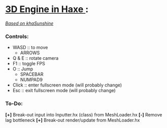 # [3D Engine in Haxe ](https://github.com/Sondro/3D-Engine): 
[_Based on khaSunshine_](https://github.com/juakob/khaSunshine) 

### Controls:

- WASD		  :: to move
	- ARROWS
- Q & E           :: rotate camera
- F1              :: toggle FPS
- O			  :: Jump
	- SPACEBAR
	- NUMPAD9  
- Click		  :: enter fullscreen mode (will probably change)
- Esc			  :: exit fullscreen mode (will probably change)
### To-Do:

<strong>[+]</strong> Break-out input into Inputter.hx (class) from MeshLoader.hx
<strong>[-]</strong> Remove lag bottleneck
<strong>[+]</strong> Break-out render/update from MeshLoader.hx
